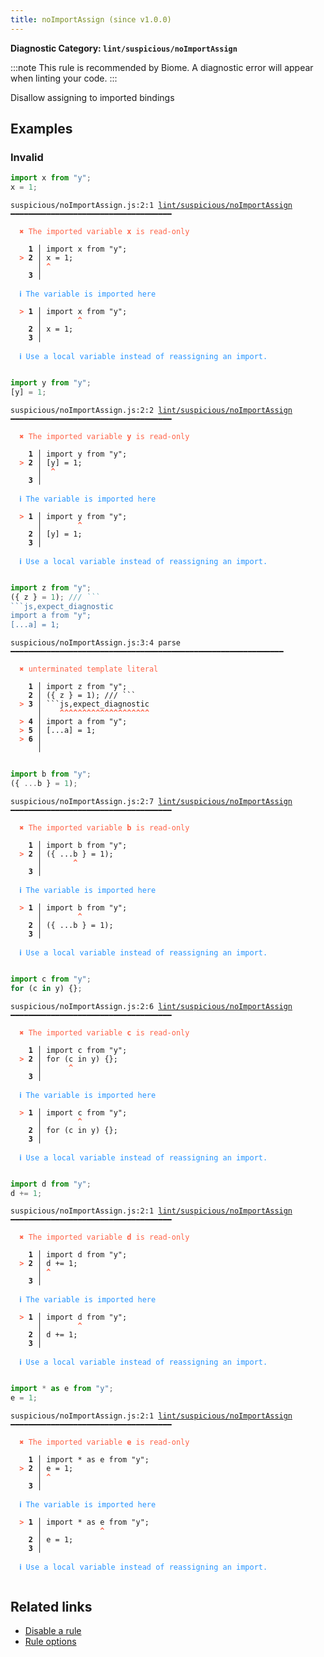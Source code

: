 ```yaml
---
title: noImportAssign (since v1.0.0)
---
```


**Diagnostic Category: `lint/suspicious/noImportAssign`**

:::note
This rule is recommended by Biome. A diagnostic error will appear when linting your code.
:::

Disallow assigning to imported bindings

## Examples

### Invalid

```jsx
import x from "y";
x = 1;
```

<pre class="language-text"><code class="language-text">suspicious/noImportAssign.js:2:1 <a href="https://biomejs.dev/linter/rules/no-import-assign">lint/suspicious/noImportAssign</a> ━━━━━━━━━━━━━━━━━━━━━━━━━━━━━━━━━━━━

<strong><span style="color: Tomato;">  </span></strong><strong><span style="color: Tomato;">✖</span></strong> <span style="color: Tomato;">The imported variable </span><span style="color: Tomato;"><strong>x</strong></span><span style="color: Tomato;"> is read-only</span>
  
    <strong>1 │ </strong>import x from &quot;y&quot;;
<strong><span style="color: Tomato;">  </span></strong><strong><span style="color: Tomato;">&gt;</span></strong> <strong>2 │ </strong>x = 1;
   <strong>   │ </strong><strong><span style="color: Tomato;">^</span></strong>
    <strong>3 │ </strong>
  
<strong><span style="color: rgb(38, 148, 255);">  </span></strong><strong><span style="color: rgb(38, 148, 255);">ℹ</span></strong> <span style="color: rgb(38, 148, 255);">The variable is imported here</span>
  
<strong><span style="color: Tomato;">  </span></strong><strong><span style="color: Tomato;">&gt;</span></strong> <strong>1 │ </strong>import x from &quot;y&quot;;
   <strong>   │ </strong>       <strong><span style="color: Tomato;">^</span></strong>
    <strong>2 │ </strong>x = 1;
    <strong>3 │ </strong>
  
<strong><span style="color: rgb(38, 148, 255);">  </span></strong><strong><span style="color: rgb(38, 148, 255);">ℹ</span></strong> <span style="color: rgb(38, 148, 255);">Use a local variable instead of reassigning an import.</span>
  
</code></pre>

```jsx
import y from "y";
[y] = 1;
```

<pre class="language-text"><code class="language-text">suspicious/noImportAssign.js:2:2 <a href="https://biomejs.dev/linter/rules/no-import-assign">lint/suspicious/noImportAssign</a> ━━━━━━━━━━━━━━━━━━━━━━━━━━━━━━━━━━━━

<strong><span style="color: Tomato;">  </span></strong><strong><span style="color: Tomato;">✖</span></strong> <span style="color: Tomato;">The imported variable </span><span style="color: Tomato;"><strong>y</strong></span><span style="color: Tomato;"> is read-only</span>
  
    <strong>1 │ </strong>import y from &quot;y&quot;;
<strong><span style="color: Tomato;">  </span></strong><strong><span style="color: Tomato;">&gt;</span></strong> <strong>2 │ </strong>[y] = 1;
   <strong>   │ </strong> <strong><span style="color: Tomato;">^</span></strong>
    <strong>3 │ </strong>
  
<strong><span style="color: rgb(38, 148, 255);">  </span></strong><strong><span style="color: rgb(38, 148, 255);">ℹ</span></strong> <span style="color: rgb(38, 148, 255);">The variable is imported here</span>
  
<strong><span style="color: Tomato;">  </span></strong><strong><span style="color: Tomato;">&gt;</span></strong> <strong>1 │ </strong>import y from &quot;y&quot;;
   <strong>   │ </strong>       <strong><span style="color: Tomato;">^</span></strong>
    <strong>2 │ </strong>[y] = 1;
    <strong>3 │ </strong>
  
<strong><span style="color: rgb(38, 148, 255);">  </span></strong><strong><span style="color: rgb(38, 148, 255);">ℹ</span></strong> <span style="color: rgb(38, 148, 255);">Use a local variable instead of reassigning an import.</span>
  
</code></pre>

```jsx
import z from "y";
({ z } = 1); /// ```
```js,expect_diagnostic
import a from "y";
[...a] = 1;
```

<pre class="language-text"><code class="language-text">suspicious/noImportAssign.js:3:4 parse ━━━━━━━━━━━━━━━━━━━━━━━━━━━━━━━━━━━━━━━━━━━━━━━━━━━━━━━━━━━━━

<strong><span style="color: Tomato;">  </span></strong><strong><span style="color: Tomato;">✖</span></strong> <span style="color: Tomato;">unterminated template literal</span>
  
    <strong>1 │ </strong>import z from &quot;y&quot;;
    <strong>2 │ </strong>({ z } = 1); /// ```
<strong><span style="color: Tomato;">  </span></strong><strong><span style="color: Tomato;">&gt;</span></strong> <strong>3 │ </strong>```js,expect_diagnostic
   <strong>   │ </strong>   <strong><span style="color: Tomato;">^</span></strong><strong><span style="color: Tomato;">^</span></strong><strong><span style="color: Tomato;">^</span></strong><strong><span style="color: Tomato;">^</span></strong><strong><span style="color: Tomato;">^</span></strong><strong><span style="color: Tomato;">^</span></strong><strong><span style="color: Tomato;">^</span></strong><strong><span style="color: Tomato;">^</span></strong><strong><span style="color: Tomato;">^</span></strong><strong><span style="color: Tomato;">^</span></strong><strong><span style="color: Tomato;">^</span></strong><strong><span style="color: Tomato;">^</span></strong><strong><span style="color: Tomato;">^</span></strong><strong><span style="color: Tomato;">^</span></strong><strong><span style="color: Tomato;">^</span></strong><strong><span style="color: Tomato;">^</span></strong><strong><span style="color: Tomato;">^</span></strong><strong><span style="color: Tomato;">^</span></strong><strong><span style="color: Tomato;">^</span></strong><strong><span style="color: Tomato;">^</span></strong>
<strong><span style="color: Tomato;">  </span></strong><strong><span style="color: Tomato;">&gt;</span></strong> <strong>4 │ </strong>import a from &quot;y&quot;;
<strong><span style="color: Tomato;">  </span></strong><strong><span style="color: Tomato;">&gt;</span></strong> <strong>5 │ </strong>[...a] = 1;
<strong><span style="color: Tomato;">  </span></strong><strong><span style="color: Tomato;">&gt;</span></strong> <strong>6 │ </strong>
   <strong>   │ </strong>
  
</code></pre>

```jsx
import b from "y";
({ ...b } = 1);
```

<pre class="language-text"><code class="language-text">suspicious/noImportAssign.js:2:7 <a href="https://biomejs.dev/linter/rules/no-import-assign">lint/suspicious/noImportAssign</a> ━━━━━━━━━━━━━━━━━━━━━━━━━━━━━━━━━━━━

<strong><span style="color: Tomato;">  </span></strong><strong><span style="color: Tomato;">✖</span></strong> <span style="color: Tomato;">The imported variable </span><span style="color: Tomato;"><strong>b</strong></span><span style="color: Tomato;"> is read-only</span>
  
    <strong>1 │ </strong>import b from &quot;y&quot;;
<strong><span style="color: Tomato;">  </span></strong><strong><span style="color: Tomato;">&gt;</span></strong> <strong>2 │ </strong>({ ...b } = 1);
   <strong>   │ </strong>      <strong><span style="color: Tomato;">^</span></strong>
    <strong>3 │ </strong>
  
<strong><span style="color: rgb(38, 148, 255);">  </span></strong><strong><span style="color: rgb(38, 148, 255);">ℹ</span></strong> <span style="color: rgb(38, 148, 255);">The variable is imported here</span>
  
<strong><span style="color: Tomato;">  </span></strong><strong><span style="color: Tomato;">&gt;</span></strong> <strong>1 │ </strong>import b from &quot;y&quot;;
   <strong>   │ </strong>       <strong><span style="color: Tomato;">^</span></strong>
    <strong>2 │ </strong>({ ...b } = 1);
    <strong>3 │ </strong>
  
<strong><span style="color: rgb(38, 148, 255);">  </span></strong><strong><span style="color: rgb(38, 148, 255);">ℹ</span></strong> <span style="color: rgb(38, 148, 255);">Use a local variable instead of reassigning an import.</span>
  
</code></pre>

```jsx
import c from "y";
for (c in y) {};
```

<pre class="language-text"><code class="language-text">suspicious/noImportAssign.js:2:6 <a href="https://biomejs.dev/linter/rules/no-import-assign">lint/suspicious/noImportAssign</a> ━━━━━━━━━━━━━━━━━━━━━━━━━━━━━━━━━━━━

<strong><span style="color: Tomato;">  </span></strong><strong><span style="color: Tomato;">✖</span></strong> <span style="color: Tomato;">The imported variable </span><span style="color: Tomato;"><strong>c</strong></span><span style="color: Tomato;"> is read-only</span>
  
    <strong>1 │ </strong>import c from &quot;y&quot;;
<strong><span style="color: Tomato;">  </span></strong><strong><span style="color: Tomato;">&gt;</span></strong> <strong>2 │ </strong>for (c in y) {};
   <strong>   │ </strong>     <strong><span style="color: Tomato;">^</span></strong>
    <strong>3 │ </strong>
  
<strong><span style="color: rgb(38, 148, 255);">  </span></strong><strong><span style="color: rgb(38, 148, 255);">ℹ</span></strong> <span style="color: rgb(38, 148, 255);">The variable is imported here</span>
  
<strong><span style="color: Tomato;">  </span></strong><strong><span style="color: Tomato;">&gt;</span></strong> <strong>1 │ </strong>import c from &quot;y&quot;;
   <strong>   │ </strong>       <strong><span style="color: Tomato;">^</span></strong>
    <strong>2 │ </strong>for (c in y) {};
    <strong>3 │ </strong>
  
<strong><span style="color: rgb(38, 148, 255);">  </span></strong><strong><span style="color: rgb(38, 148, 255);">ℹ</span></strong> <span style="color: rgb(38, 148, 255);">Use a local variable instead of reassigning an import.</span>
  
</code></pre>

```jsx
import d from "y";
d += 1;
```

<pre class="language-text"><code class="language-text">suspicious/noImportAssign.js:2:1 <a href="https://biomejs.dev/linter/rules/no-import-assign">lint/suspicious/noImportAssign</a> ━━━━━━━━━━━━━━━━━━━━━━━━━━━━━━━━━━━━

<strong><span style="color: Tomato;">  </span></strong><strong><span style="color: Tomato;">✖</span></strong> <span style="color: Tomato;">The imported variable </span><span style="color: Tomato;"><strong>d</strong></span><span style="color: Tomato;"> is read-only</span>
  
    <strong>1 │ </strong>import d from &quot;y&quot;;
<strong><span style="color: Tomato;">  </span></strong><strong><span style="color: Tomato;">&gt;</span></strong> <strong>2 │ </strong>d += 1;
   <strong>   │ </strong><strong><span style="color: Tomato;">^</span></strong>
    <strong>3 │ </strong>
  
<strong><span style="color: rgb(38, 148, 255);">  </span></strong><strong><span style="color: rgb(38, 148, 255);">ℹ</span></strong> <span style="color: rgb(38, 148, 255);">The variable is imported here</span>
  
<strong><span style="color: Tomato;">  </span></strong><strong><span style="color: Tomato;">&gt;</span></strong> <strong>1 │ </strong>import d from &quot;y&quot;;
   <strong>   │ </strong>       <strong><span style="color: Tomato;">^</span></strong>
    <strong>2 │ </strong>d += 1;
    <strong>3 │ </strong>
  
<strong><span style="color: rgb(38, 148, 255);">  </span></strong><strong><span style="color: rgb(38, 148, 255);">ℹ</span></strong> <span style="color: rgb(38, 148, 255);">Use a local variable instead of reassigning an import.</span>
  
</code></pre>

```jsx
import * as e from "y";
e = 1;
```

<pre class="language-text"><code class="language-text">suspicious/noImportAssign.js:2:1 <a href="https://biomejs.dev/linter/rules/no-import-assign">lint/suspicious/noImportAssign</a> ━━━━━━━━━━━━━━━━━━━━━━━━━━━━━━━━━━━━

<strong><span style="color: Tomato;">  </span></strong><strong><span style="color: Tomato;">✖</span></strong> <span style="color: Tomato;">The imported variable </span><span style="color: Tomato;"><strong>e</strong></span><span style="color: Tomato;"> is read-only</span>
  
    <strong>1 │ </strong>import * as e from &quot;y&quot;;
<strong><span style="color: Tomato;">  </span></strong><strong><span style="color: Tomato;">&gt;</span></strong> <strong>2 │ </strong>e = 1;
   <strong>   │ </strong><strong><span style="color: Tomato;">^</span></strong>
    <strong>3 │ </strong>
  
<strong><span style="color: rgb(38, 148, 255);">  </span></strong><strong><span style="color: rgb(38, 148, 255);">ℹ</span></strong> <span style="color: rgb(38, 148, 255);">The variable is imported here</span>
  
<strong><span style="color: Tomato;">  </span></strong><strong><span style="color: Tomato;">&gt;</span></strong> <strong>1 │ </strong>import * as e from &quot;y&quot;;
   <strong>   │ </strong>            <strong><span style="color: Tomato;">^</span></strong>
    <strong>2 │ </strong>e = 1;
    <strong>3 │ </strong>
  
<strong><span style="color: rgb(38, 148, 255);">  </span></strong><strong><span style="color: rgb(38, 148, 255);">ℹ</span></strong> <span style="color: rgb(38, 148, 255);">Use a local variable instead of reassigning an import.</span>
  
</code></pre>

## Related links

- [Disable a rule](/linter/#disable-a-lint-rule)
- [Rule options](/linter/#rule-options)
